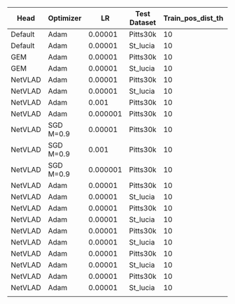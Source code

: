 | Head    | Optimizer | LR       | Test Dataset | Train_pos_dist_th | Val_pos_dist_th | Augmentation | img_size | R@5_val | R@5_test | Run   |
| ------- | --------- | -------- | ------------ | ----------------- | --------------- | ------------ | -------- | ------- | -------- | ----- |
| Default | Adam      | 0.00001  | Pitts30k     | 10                | 25              | /            | /        | 81.7    | 81.5     | done  |
| Default | Adam      | 0.00001  | St_lucia     | 10                | 25              | /            | /        | 81.7    | 48.0     | done  |
| GEM     | Adam      | 0.00001  | Pitts30k     | 10                | 25              | /            | /        | 89.9    | 89.1     | done  |
| GEM     | Adam      | 0.00001  | St_lucia     | 10                | 25              | /            | /        | 89.9    | 68.3     | done  |
| NetVLAD | Adam      | 0.00001  | Pitts30k     | 10                | 25              | /            | /        | 96.0    | 86.4     | done  |
| NetVLAD | Adam      | 0.00001  | St_lucia     | 10                | 25              | /            | /        | 96.0    | 57.4     | done  |
| NetVLAD | Adam      | 0.001    | Pitts30k     | 10                | 25              | /            | /        |         |          |       |
| NetVLAD | Adam      | 0.000001 | Pitts30k     | 10                | 25              | /            | /        |         |          |       |
| NetVLAD | SGD M=0.9 | 0.00001  | Pitts30k     | 10                | 25              | /            | /        |         |          |       |
| NetVLAD | SGD M=0.9 | 0.001    | Pitts30k     | 10                | 25              | /            | /        |         |          | Aless |
| NetVLAD | SGD M=0.9 | 0.000001 | Pitts30k     | 10                | 25              | /            | /        |         |          |       |
| NetVLAD | Adam      | 0.00001  | Pitts30k     | 10                | 25              | CS-HF        | /        | 95.3    | 92.4     | done  |
| NetVLAD | Adam      | 0.00001  | St_lucia     | 10                | 25              | CS-HF        | /        | 95.3    | 77.5     | done  |
| NetVLAD | Adam      | 0.00001  | Pitts30k     | 10                | 25              | H-RP         | /        | 96.1    | 92.8     | done  |
| NetVLAD | Adam      | 0.00001  | St_lucia     | 10                | 25              | H-RP         | /        | 96.1    | 72.2     | done  |
| NetVLAD | Adam      | 0.00001  | Pitts30k     | 10                | 25              | B-GS-R       | /        | 93.8    | 91.5     | done  |
| NetVLAD | Adam      | 0.00001  | St_lucia     | 10                | 25              | B-GS-R       | /        | 93.8    | 64.4     | done  |
| NetVLAD | Adam      | 0.00001  | Pitts30k     | 10                | 25              | GS           | /        |         |          |       |
| NetVLAD | Adam      | 0.00001  | St_lucia     | 10                | 25              | GS           | /        |         |          |       |
| NetVLAD | Adam      | 0.00001  | Pitts30k     | 10                | 25              | BCSH         | /        |         |          |       |
| NetVLAD | Adam      | 0.00001  | St_lucia     | 10                | 25              | BCSH         | /        |         |          |       |
|         |           |          |              |                   |                 |              |          |         |          |       |
